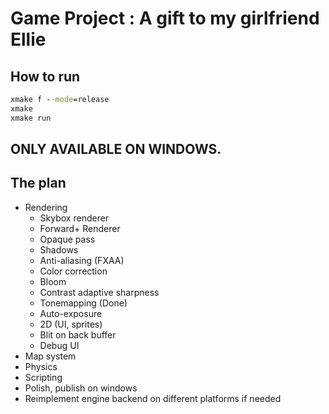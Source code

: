 # Game Project : A gift to my girlfriend Ellie

## How to run

```bat
xmake f --mode=release
xmake
xmake run
```

## ONLY AVAILABLE ON WINDOWS.

## The plan

- Rendering
    - Skybox renderer
    - Forward+ Renderer
    - Opaque pass
    - Shadows
    - Anti-aliasing (FXAA)
    - Color correction
    - Bloom
    - Contrast adaptive sharpness
    - Tonemapping (Done)
    - Auto-exposure
    - 2D (UI, sprites)
    - Blit on back buffer
    - Debug UI
- Map system
- Physics
- Scripting
- Polish, publish on windows
- Reimplement engine backend on different platforms if needed

